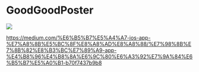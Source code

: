 # GoodGoodPoster

![](https://cdn-images-1.medium.com/max/800/1*q_fmse19R_e16tSSttxHVQ.gif)

https://medium.com/%E6%B5%B7%E5%A4%A7-ios-app-%E7%A8%8B%E5%BC%8F%E8%A8%AD%E8%A8%88/%E7%98%8B%E7%8B%82%E8%B3%BC%E7%89%A9-app-%E4%B8%96%E4%B8%8A%E6%9C%80%E6%A3%92%E7%9A%84%E6%B5%B7%E5%A0%B1-b70f7437b9b8
